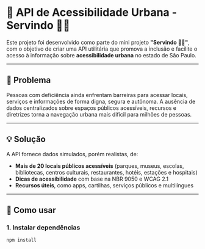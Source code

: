 # 🦮 API de Acessibilidade Urbana - Servindo 🐕‍🦺

Este projeto foi desenvolvido como parte do mini projeto **"Servindo 🐕‍🦺"**, com o objetivo de criar uma API utilitária que promova a inclusão e facilite o acesso à informação sobre **acessibilidade urbana** no estado de São Paulo.

---

## 🧩 Problema

Pessoas com deficiência ainda enfrentam barreiras para acessar locais, serviços e informações de forma digna, segura e autônoma. A ausência de dados centralizados sobre espaços públicos acessíveis, recursos e diretrizes torna a navegação urbana mais difícil para milhões de pessoas.

---

## 💡 Solução

A API fornece dados simulados, porém realistas, de:

- **Mais de 20 locais públicos acessíveis** (parques, museus, escolas, bibliotecas, centros culturais, restaurantes, hotéis, estações e hospitais)
- **Dicas de acessibilidade** com base na NBR 9050 e WCAG 2.1
- **Recursos úteis**, como apps, cartilhas, serviços públicos e multilíngues

---

## 🚀 Como usar

### 1. Instalar dependências

```bash
npm install
